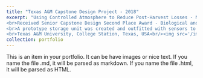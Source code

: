 ```yaml
---
title: "Texas A&M Capstone Design Project - 2018"
excerpt: "Using Controlled Atmosphere to Reduce Post-Harvest Losses - Mitigating Impact of the Larger Grain Borer in East Africa.
<br>Received Senior Capstone Design Second Place Award - Biological and Agricultural Engineering with co-authors Ezekiel McReynolds, Kevin Jerpseth, and Brandon Flores. 
<br>A prototype storage unit was created and outfitted with sensors to measure carbon dioxide, oxygen, and temperature. The design was able to successfully develop an atmosphere which would induce dormancy in the larger grain borer. 
<br>Texas A&M University, College Station, Texas, USA<br/><img src='/images/TAMU_Capstone_2018.png'>"
collection: portfolio
---
```


This is an item in your portfolio. It can be have images or nice text. If you name the file .md, it will be parsed as markdown. If you name the file .html, it will be parsed as HTML. 

